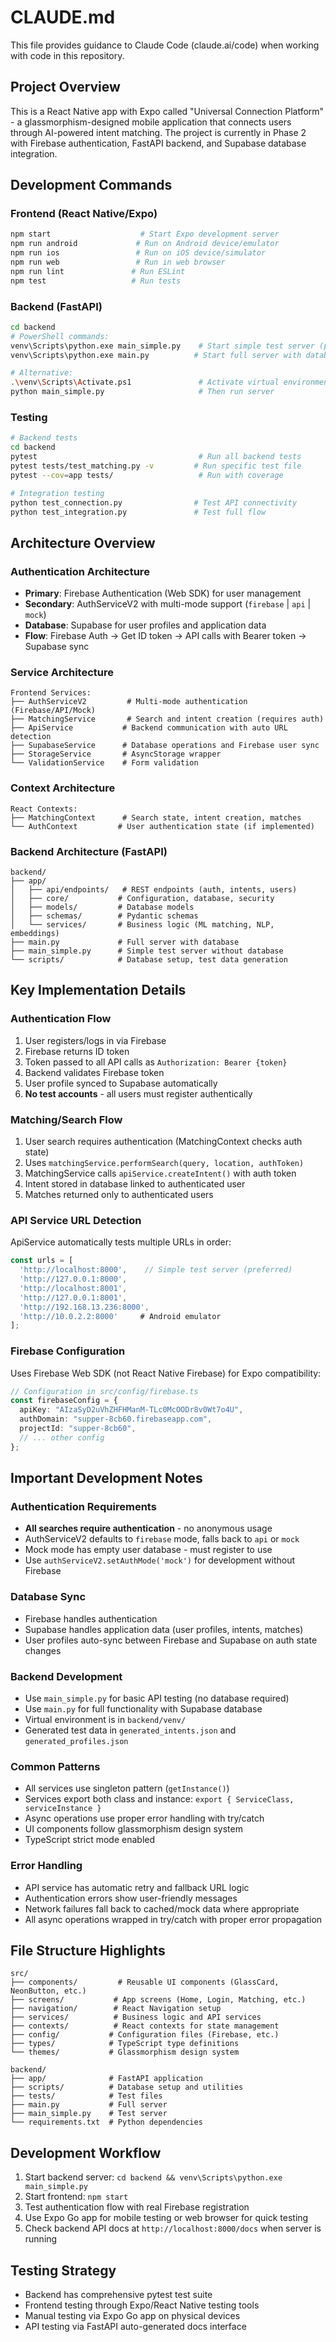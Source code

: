 # CLAUDE.md

This file provides guidance to Claude Code (claude.ai/code) when working with code in this repository.

## Project Overview

This is a React Native app with Expo called "Universal Connection Platform" - a glassmorphism-designed mobile application that connects users through AI-powered intent matching. The project is currently in Phase 2 with Firebase authentication, FastAPI backend, and Supabase database integration.

## Development Commands

### Frontend (React Native/Expo)
```bash
npm start                    # Start Expo development server
npm run android             # Run on Android device/emulator  
npm run ios                 # Run on iOS device/simulator
npm run web                 # Run in web browser
npm run lint               # Run ESLint
npm test                   # Run tests
```

### Backend (FastAPI)
```bash
cd backend
# PowerShell commands:
venv\Scripts\python.exe main_simple.py    # Start simple test server (port 8000)
venv\Scripts\python.exe main.py          # Start full server with database

# Alternative:
.\venv\Scripts\Activate.ps1               # Activate virtual environment first
python main_simple.py                     # Then run server
```

### Testing
```bash
# Backend tests
cd backend
pytest                                    # Run all backend tests
pytest tests/test_matching.py -v         # Run specific test file
pytest --cov=app tests/                   # Run with coverage

# Integration testing
python test_connection.py                # Test API connectivity
python test_integration.py               # Test full flow
```

## Architecture Overview

### Authentication Architecture
- **Primary**: Firebase Authentication (Web SDK) for user management
- **Secondary**: AuthServiceV2 with multi-mode support (`firebase` | `api` | `mock`)
- **Database**: Supabase for user profiles and application data
- **Flow**: Firebase Auth → Get ID token → API calls with Bearer token → Supabase sync

### Service Architecture
```
Frontend Services:
├── AuthServiceV2         # Multi-mode authentication (Firebase/API/Mock)
├── MatchingService       # Search and intent creation (requires auth)
├── ApiService           # Backend communication with auto URL detection
├── SupabaseService      # Database operations and Firebase user sync
├── StorageService       # AsyncStorage wrapper
└── ValidationService    # Form validation
```

### Context Architecture
```
React Contexts:
├── MatchingContext      # Search state, intent creation, matches
└── AuthContext         # User authentication state (if implemented)
```

### Backend Architecture (FastAPI)
```
backend/
├── app/
│   ├── api/endpoints/   # REST endpoints (auth, intents, users)
│   ├── core/           # Configuration, database, security
│   ├── models/         # Database models
│   ├── schemas/        # Pydantic schemas
│   └── services/       # Business logic (ML matching, NLP, embeddings)
├── main.py             # Full server with database
├── main_simple.py      # Simple test server without database
└── scripts/            # Database setup, test data generation
```

## Key Implementation Details

### Authentication Flow
1. User registers/logs in via Firebase
2. Firebase returns ID token
3. Token passed to all API calls as `Authorization: Bearer {token}`
4. Backend validates Firebase token
5. User profile synced to Supabase automatically
6. **No test accounts** - all users must register authentically

### Matching/Search Flow
1. User search requires authentication (MatchingContext checks auth state)
2. Uses `matchingService.performSearch(query, location, authToken)`
3. MatchingService calls `apiService.createIntent()` with auth token
4. Intent stored in database linked to authenticated user
5. Matches returned only to authenticated users

### API Service URL Detection
ApiService automatically tests multiple URLs in order:
```javascript
const urls = [
  'http://localhost:8000',    // Simple test server (preferred)
  'http://127.0.0.1:8000',
  'http://localhost:8001',
  'http://127.0.0.1:8001',
  'http://192.168.13.236:8000',
  'http://10.0.2.2:8000'     # Android emulator
];
```

### Firebase Configuration
Uses Firebase Web SDK (not React Native Firebase) for Expo compatibility:
```typescript
// Configuration in src/config/firebase.ts
const firebaseConfig = {
  apiKey: "AIzaSyD2uVhZHFHManM-TLc0McOODr8v0Wt7o4U",
  authDomain: "supper-8cb60.firebaseapp.com", 
  projectId: "supper-8cb60",
  // ... other config
};
```

## Important Development Notes

### Authentication Requirements
- **All searches require authentication** - no anonymous usage
- AuthServiceV2 defaults to `firebase` mode, falls back to `api` or `mock`
- Mock mode has empty user database - must register to use
- Use `authServiceV2.setAuthMode('mock')` for development without Firebase

### Database Sync
- Firebase handles authentication
- Supabase handles application data (user profiles, intents, matches)
- User profiles auto-sync between Firebase and Supabase on auth state changes

### Backend Development
- Use `main_simple.py` for basic API testing (no database required)
- Use `main.py` for full functionality with Supabase database
- Virtual environment is in `backend/venv/`
- Generated test data in `generated_intents.json` and `generated_profiles.json`

### Common Patterns
- All services use singleton pattern (`getInstance()`)
- Services export both class and instance: `export { ServiceClass, serviceInstance }`
- Async operations use proper error handling with try/catch
- UI components follow glassmorphism design system
- TypeScript strict mode enabled

### Error Handling
- API service has automatic retry and fallback URL logic
- Authentication errors show user-friendly messages
- Network failures fall back to cached/mock data where appropriate
- All async operations wrapped in try/catch with proper error propagation

## File Structure Highlights

```
src/
├── components/         # Reusable UI components (GlassCard, NeonButton, etc.)
├── screens/           # App screens (Home, Login, Matching, etc.) 
├── navigation/        # React Navigation setup
├── services/          # Business logic and API services
├── contexts/          # React contexts for state management
├── config/           # Configuration files (Firebase, etc.)
├── types/            # TypeScript type definitions
└── themes/           # Glassmorphism design system

backend/
├── app/              # FastAPI application
├── scripts/          # Database setup and utilities
├── tests/            # Test files
├── main.py           # Full server
├── main_simple.py    # Test server
└── requirements.txt  # Python dependencies
```

## Development Workflow
1. Start backend server: `cd backend && venv\Scripts\python.exe main_simple.py`
2. Start frontend: `npm start`
3. Test authentication flow with real Firebase registration
4. Use Expo Go app for mobile testing or web browser for quick testing
5. Check backend API docs at `http://localhost:8000/docs` when server is running

## Testing Strategy
- Backend has comprehensive pytest test suite
- Frontend testing through Expo/React Native testing tools
- Manual testing via Expo Go app on physical devices
- API testing via FastAPI auto-generated docs interface